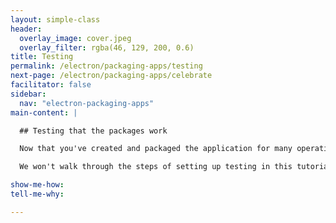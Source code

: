 ```yaml
---
layout: simple-class
header:
  overlay_image: cover.jpeg
  overlay_filter: rgba(46, 129, 200, 0.6)
title: Testing
permalink: /electron/packaging-apps/testing
next-page: /electron/packaging-apps/celebrate
facilitator: false
sidebar:
  nav: "electron-packaging-apps"
main-content: |

  ## Testing that the packages work

  Now that you've created and packaged the application for many operating systems, you may want to ensure that the app will work as expected. The obvious way to do this is to share it with yourself or someone you trust who has access to that operating system and try it manually. However, there are other ways to do this.

  We won't walk through the steps of setting up testing in this tutorial. However, [Spectron](https://electron.atom.io/spectron/) is the Electron community's preferred way to test Electron apps. Spectron's [source code](https://github.com/electron/spectron) is also kept on GitHub.

show-me-how:
tell-me-why:

---
```

